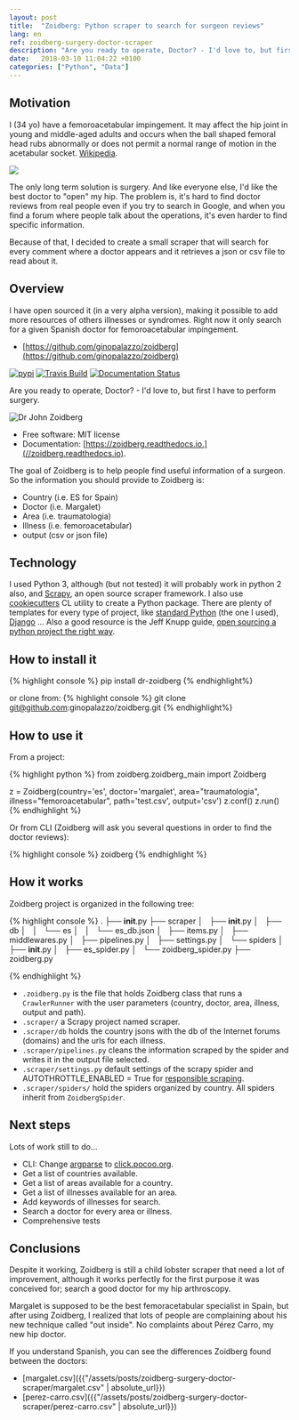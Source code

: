 ```yaml
---
layout: post
title:  "Zoidberg: Python scraper to search for surgeon reviews"
lang: en
ref: zoidberg-surgery-doctor-scraper
description: "Are you ready to operate, Doctor? - I'd love to, but first I have to perform surgery."
date:   2018-03-10 11:04:22 +0100
categories: ["Python", "Data"]
---
```


## Motivation
I (34 yo) have a femoroacetabular impingement. It may affect the hip joint in young and middle-aged adults and occurs when the ball shaped femoral head rubs abnormally or does not permit a normal range of motion in the acetabular socket. [Wikipedia](https://en.wikipedia.org/wiki/Femoroacetabular_impingement).

<div class="full">
    <a href="/assets/posts/{{page.slug}}/impingement.jpeg">
    <img class="img-fluid" src="/assets/posts/{{page.slug}}/impingement.jpeg">
    </a>
</div>

The only long term solution is surgery. And like everyone else, I'd like the best doctor to "open" my hip.
The problem is, it's hard to find doctor reviews from real people even if you try to search in Google, and when you find a forum where people talk about the operations, it's even harder to find specific information.

Because of that, I decided to create a small scraper that will search for every comment where a doctor appears and it retrieves a json or csv file to read about it.

## Overview
I have open sourced it (in a very alpha version), making it possible to add more resources of others illnesses or syndromes. Right now it only search for a given Spanish doctor for femoroacetabular impingement.
- [https://github.com/ginopalazzo/zoidberg](https://github.com/ginopalazzo/zoidberg)

[![pypi](https://img.shields.io/pypi/v/zoidberg.svg)](https://pypi.python.org/pypi/dr-zoidberg)
[![Travis Build](https://img.shields.io/travis/ginopalazzo/zoidberg.svg)](https://travis-ci.org/ginopalazzo/zoidberg)
[![Documentation Status](https://readthedocs.org/projects/zoidberg/badge/?version=latest)](https://zoidberg.readthedocs.io/en/latest/?badge=latest)

Are you ready to operate, Doctor? - I'd love to, but first I have to perform surgery.


![Dr John Zoidberg](https://upload.wikimedia.org/wikipedia/en/4/4a/Dr_John_Zoidberg.png)

- Free software: MIT license
- Documentation: [https://zoidberg.readthedocs.io.](//zoidberg.readthedocs.io).

The goal of Zoidberg is to help people find useful information of a surgeon. So the information you should provide to Zoidberg is:
- Country (i.e. ES for Spain)
- Doctor (i.e. Margalet)
- Area (i.e. traumatologia)
- Illness (i.e. femoroacetabular)
- output (csv or json file)

## Technology
I used Python 3, although (but not tested) it will probably work in python 2 also, and [Scrapy](https://scrapy.org/), an open source scraper framework.
I also use [cookiecutters](https://github.com/audreyr/cookiecutter) CL utility  to create a Python package. There are plenty of templates for every type of project, like [standard Python](https://github.com/audreyr/cookiecutter-pypackage) (the one I used), [Django](https://github.com/pydanny/cookiecutter-django) ...
Also a good resource is the Jeff Knupp guide, [open sourcing a python project the right way](https://jeffknupp.com/blog/2013/08/16/open-sourcing-a-python-project-the-right-way/).

## How to install it

{% highlight console %}
pip install dr-zoidberg
{% endhighlight%}

or clone from:
{% highlight console %}
git clone git@github.com:ginopalazzo/zoidberg.git
{% endhighlight%}

## How to use it

From a project:

{% highlight python %}
from zoidberg.zoidberg_main import Zoidberg

z = Zoidberg(country='es', doctor='margalet', area="traumatologia", illness="femoroacetabular", path='test.csv', output='csv')
z.conf()
z.run()
{% endhighlight %}

Or from CLI (Zoidberg will ask you several questions in order to find the doctor reviews):

{% highlight console %}
zoidberg
{% endhighlight %}

## How it works
Zoidberg project is organized in the following tree:

{% highlight console %}
.
├── __init__.py
├── scraper
│   ├── __init__.py
│   ├── db
│   │   └── es
│   │       └── es_db.json
│   ├── items.py
│   ├── middlewares.py
│   ├── pipelines.py
│   ├── settings.py
│   └── spiders
│       ├── __init__.py
│       ├── es_spider.py
│       └── zoidberg_spider.py
├── zoidberg.py

{% endhighlight %}

- `.zoidberg.py` is the file that holds Zoidberg class that runs a `CrawlerRunner` with the user parameters (country, doctor, area, illness, output and path).
- `.scraper/` a Scrapy project named scraper.
- `.scraper/db` holds the country jsons with the db of the Internet forums (domains) and the urls for each illness.
- `.scraper/pipelines.py` cleans the information scraped by the spider and writes it in the output file selected.
- `.scraper/settings.py` default settings of the scrapy spider and AUTOTHROTTLE_ENABLED = True for [responsible scraping](https://doc.scrapy.org/en/latest/topics/autothrottle.html).
- `.scraper/spiders/` hold the spiders organized by country. All spiders inherit from `ZoidbergSpider`.


## Next steps
Lots of work still to do...

- CLI: Change [argparse](https://docs.python.org/3/library/argparse.html) to [click.pocoo.org](http://click.pocoo.org/5/).
- Get a list of countries available.
- Get  a list of areas available for a country.
- Get a list of illnesses available for an area.
- Add keywords of illnesses for search.
- Search a doctor for every area or illness.
- Comprehensive tests

## Conclusions
Despite it working, Zoidberg is still a child lobster scraper that need a lot of improvement, although it works perfectly for the first purpose it was conceived for; search a good doctor for my hip arthroscopy.

Margalet is supposed to be the best femoracetabular specialist in Spain, but after using Zoidberg, I realized that lots of people are complaining about his new technique called "out inside". No complaints about Pérez Carro, my new hip doctor.

If you understand Spanish, you can see the differences Zoidberg found between the doctors:
- [margalet.csv]({{"/assets/posts/zoidberg-surgery-doctor-scraper/margalet.csv" | absolute_url}})
- [perez-carro.csv]({{"/assets/posts/zoidberg-surgery-doctor-scraper/perez-carro.csv" | absolute_url}})

